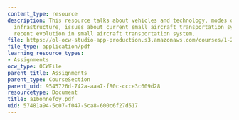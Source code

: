 ```yaml
---
content_type: resource
description: This resource talks about vehicles and technology, modes of operation,
  infrastructure, issues about current small aircraft transportation systems, and
  recent evolution in small aircraft transportation system.
file: https://ol-ocw-studio-app-production.s3.amazonaws.com/courses/1-221j-transportation-systems-fall-2004/57481a945c07f0475ca8600c6f27d517_a1bonnefoy.pdf
file_type: application/pdf
learning_resource_types:
- Assignments
ocw_type: OCWFile
parent_title: Assignments
parent_type: CourseSection
parent_uid: 9545726d-742a-aaa7-f80c-ccce3c609d28
resourcetype: Document
title: a1bonnefoy.pdf
uid: 57481a94-5c07-f047-5ca8-600c6f27d517
---
```

